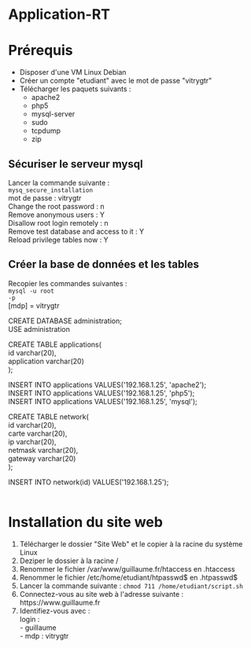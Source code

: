 # Application-RT

Prérequis
=
- Disposer d'une VM Linux Debian
- Créer un compte "etudiant" avec le mot de passe "vitrygtr"
- Télécharger les paquets suivants :
  - apache2
  - php5
  - mysql-server
  - sudo
  - tcpdump
  - zip
  
Sécuriser le serveur mysql
-
Lancer la commande suivante :<br/>
<code>mysq_secure_installation</code><br/>
mot de passe : vitrygtr<br/>
Change the root password : n<br/>
Remove anonymous users : Y<br/>
Disallow root login remotely : n<br/>
Remove test database and access to it : Y<br/>
Reload privilege tables now : Y<br/>

Créer la base de données et les tables
-
Recopier les commandes suivantes :<br/>
<code>mysql -u root -p</code><br/>
[mdp] = vitrygtr<br/>

CREATE DATABASE administration;<br/>
USE administration<br/>

CREATE TABLE applications(<br/>
id varchar(20),<br/>
application varchar(20)<br/>
);<br/>

INSERT INTO applications VALUES('192.168.1.25', 'apache2');<br/>
INSERT INTO applications VALUES('192.168.1.25', 'php5');<br/>
INSERT INTO applications VALUES('192.168.1.25', 'mysql');<br/>

CREATE TABLE network(<br/>
id varchar(20),<br/>
carte varchar(20),<br/>
ip varchar(20),<br/>
netmask varchar(20),<br/>
gateway varchar(20)<br/>
);<br/>

INSERT INTO network(id) VALUES('192.168.1.25');<br/><br/>

Installation du site web
=
<ol>
  <li>Télécharger le dossier "Site Web" et le copier à la racine du système Linux</li>
  <li>Deziper le dossier à la racine /</li>
  <li>Renommer le fichier /var/www/guillaume.fr/htaccess en .htaccess</li>
  <li>Renommer le fichier /etc/home/etudiant/htpasswd$ en .htpasswd$</li>
  <li>Lancer la commande suivante : <code>chmod 711 /home/etudiant/script.sh</code></li>
  <li>Connectez-vous au site web à l'adresse suivante : https://www.guillaume.fr</li>
  <li>Identifiez-vous avec :<br/>
  login :<br/>
    - guillaume<br/>
    - mdp : vitrygtr</li>
</ol>

